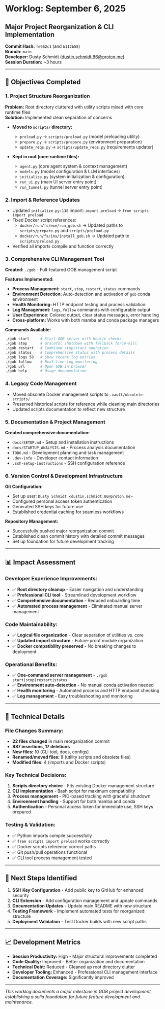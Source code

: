 # Worklog: September 6, 2025
## Major Project Reorganization & CLI Implementation

**Commit Hash:** `fe962c1` (and `b112b58`)  
**Branch:** `main`  
**Developer:** Dusty Schmidt (dustin.schmidt.86@proton.me)  
**Session Duration:** ~3 hours  

---

## 🎯 **Objectives Completed**

### **1. Project Structure Reorganization**
**Problem:** Root directory cluttered with utility scripts mixed with core runtime files  
**Solution:** Implemented clean separation of concerns

- **Moved to `scripts/` directory:**
  - `preload.py` → `scripts/preload.py` (model preloading utility)
  - `prepare.py` → `scripts/prepare.py` (environment preparation)
  - `update_reqs.py` → `scripts/update_reqs.py` (requirements updater)

- **Kept in root (core runtime files):**
  - `agent.py` (core agent system & context management)
  - `models.py` (model configuration & LLM interfaces)
  - `initialize.py` (system initialization & configuration)
  - `run_ui.py` (main UI server entry point)
  - `run_tunnel.py` (tunnel server entry point)

### **2. Import & Reference Updates**
- Updated `initialize.py:138` import: `import preload` → `from scripts import preload`
- Fixed Docker script references:
  - `docker/run/fs/exe/run_gob.sh` → Updated paths to `scripts/prepare.py` and `scripts/preload.py`
  - `docker/run/fs/ins/install_gob.sh` → Updated path to `scripts/preload.py`
- Verified all imports compile and function correctly

### **3. Comprehensive CLI Management Tool**
**Created:** `./gob` - Full-featured GOB management script

**Features Implemented:**
- **Process Management:** `start`, `stop`, `restart`, `status` commands
- **Environment Detection:** Auto-detection and activation of `gob` conda environment
- **Health Monitoring:** HTTP endpoint testing and process validation
- **Log Management:** `logs`, `follow` commands with configurable output
- **User Experience:** Colored output, clear status messages, error handling
- **Cross-platform:** Works with both mamba and conda package managers

**Commands Available:**
```bash
./gob start     # Start GOB server with health checks
./gob stop      # Graceful shutdown with fallback force-kill
./gob restart   # Combined stop/start operation
./gob status    # Comprehensive status with process details
./gob logs 50   # Show recent log entries
./gob follow    # Real-time log monitoring
./gob url       # Open GOB in browser
./gob help      # Usage documentation
```

### **4. Legacy Code Management**
- Moved obsolete Docker management scripts to `.vault/obsolete-scripts/`
- Preserved historical scripts for reference while cleaning main directories
- Updated scripts documentation to reflect new structure

### **5. Documentation & Project Management**
**Created comprehensive documentation:**
- `docs/SETUP.md` - Setup and installation instructions
- `docs/STARTUP_ANALYSIS.md` - Process analysis documentation
- `TODO.md` - Development planning and task management
- `.dev-info` - Developer contact information
- `.ssh-setup-instructions` - SSH configuration reference

### **6. Version Control & Development Infrastructure**
**Git Configuration:**
- Set up user: `Dusty Schmidt <dustin.schmidt.86@proton.me>`
- Configured personal access token authentication
- Generated SSH keys for future use
- Established credential caching for seamless workflows

**Repository Management:**
- Successfully pushed major reorganization commit
- Established clean commit history with detailed commit messages
- Set up foundation for future development tracking

---

## 📊 **Impact Assessment**

### **Developer Experience Improvements:**
- ✅ **Root directory cleanup** - Easier navigation and understanding
- ✅ **Professional CLI tool** - Streamlined development workflow
- ✅ **Comprehensive documentation** - Reduced onboarding time
- ✅ **Automated process management** - Eliminated manual server management

### **Code Maintainability:**
- ✅ **Logical file organization** - Clear separation of utilities vs. core
- ✅ **Updated import structure** - Future-proof module organization
- ✅ **Docker compatibility preserved** - No breaking changes to deployment

### **Operational Benefits:**
- ✅ **One-command server management** - `./gob start|stop|restart|status`
- ✅ **Environment auto-detection** - No manual conda activation needed
- ✅ **Health monitoring** - Automated process and HTTP endpoint checking
- ✅ **Log management** - Easy troubleshooting and monitoring

---

## 🔧 **Technical Details**

### **File Changes Summary:**
- **22 files changed** in main reorganization commit
- **887 insertions, 17 deletions** 
- **New files:** 10 (CLI tool, docs, configs)
- **Renamed/moved files:** 8 (utility scripts and obsolete files)
- **Modified files:** 4 (imports and Docker scripts)

### **Key Technical Decisions:**
1. **Scripts directory choice** - Fits existing Docker management structure
2. **CLI implementation** - Bash script for maximum compatibility
3. **Process management** - PID-based tracking with graceful shutdown
4. **Environment handling** - Support for both mamba and conda
5. **Authentication** - Personal access token for immediate use, SSH keys prepared

### **Testing & Validation:**
- ✅ Python imports compile successfully
- ✅ `from scripts import preload` works correctly  
- ✅ Docker scripts reference correct paths
- ✅ Git push/pull operations functional
- ✅ CLI tool process management tested

---

## 🚀 **Next Steps Identified**

1. **SSH Key Configuration** - Add public key to GitHub for enhanced security
2. **CLI Extension** - Add configuration management and update commands
3. **Documentation Updates** - Update main README with new structure
4. **Testing Framework** - Implement automated tests for reorganized structure
5. **Deployment Validation** - Test Docker builds with new script paths

---

## 📈 **Development Metrics**

- **Session Productivity:** High - Major structural improvements completed
- **Code Quality:** Improved - Better organization and documentation
- **Technical Debt:** Reduced - Cleaned up root directory clutter
- **Developer Tooling:** Enhanced - Professional CLI management interface
- **Documentation Coverage:** Significantly improved

---

*This worklog documents a major milestone in GOB project development, establishing a solid foundation for future feature development and maintenance.*
